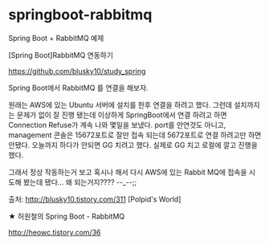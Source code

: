 # springboot-rabbitmq
Spring Boot + RabbitMQ 예제

[Spring Boot]RabbitMQ 연동하기

https://github.com/blusky10/study_spring

Spring Boot에서 RabbitMQ 를 연결을 해보자.

원래는 AWS에 있는 Ubuntu 서버에 설치를 한후 연결을 하려고 했다. 그런데 설치까지는 문제가 없이 잘 진행 됐는데 이상하게 SpringBoot에서 연결 하려고 하면 Connection Refuse가 계속 나와 몇일을 보냈다. port를 안연것도 아니고, management 콘솔은 15672포트로 잘만 접속 되는데 5672포트로 연결 하려고만 하면 안됐다. 오늘까지 하다가 안되면 GG 치려고 했다. 실제로 GG 치고 로컬에 깔고 진행을 했다.

그래서 정상 작동하는거 보고 혹시나 해서 다시 AWS에 있는 Rabbit MQ에 접속을 시도해 봤는데 됐다... 왜 되는거지???? --_--;;

출처: http://blusky10.tistory.com/311 [Polpid's World]



★ 허원철의 Spring Boot - RabbitMQ

http://heowc.tistory.com/36

